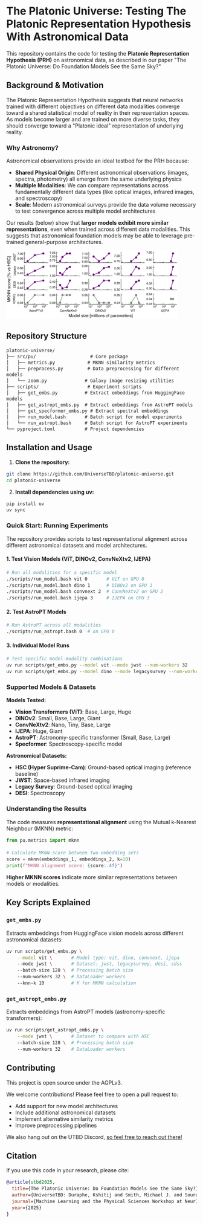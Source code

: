 # The Platonic Universe: Testing The Platonic Representation Hypothesis With Astronomical Data

This repository contains the code for testing the **Platonic Representation Hypothesis (PRH)** on astronomical data, as described in our paper "The Platonic Universe: Do Foundation Models See the Same Sky?"

## Background & Motivation

The Platonic Representation Hypothesis suggests that neural networks trained with different objectives on different data modalities converge toward a shared statistical model of reality in their representation spaces. As models become larger and are trained on more diverse tasks, they should converge toward a "Platonic ideal" representation of underlying reality.

### Why Astronomy?

Astronomical observations provide an ideal testbed for the PRH because:
- **Shared Physical Origin**: Different astronomical observations (images, spectra, photometry) all emerge from the same underlying physics
- **Multiple Modalities**: We can compare representations across fundamentally different data types (like optical images, infrared images, and spectroscopy)
- **Scale**: Modern astronomical surveys provide the data volume necessary to test convergence across multiple model architectures

Our results (below) show that **larger models exhibit more similar representations**, even when trained across different data modalities. This suggests that astronomical foundation models may be able to leverage pre-trained general-purpose architectures.

<img src="https://github.com/UniverseTBD/platonic-universe/blob/main/figs/mknn.png" width=90%/>

## Repository Structure

```
platonic-universe/
├── src/pu/                    # Core package
│   ├── metrics.py            # MKNN similarity metrics
│   ├── preprocess.py         # Data preprocessing for different models
│   └── zoom.py              # Galaxy image resizing utilities
├── scripts/                  # Experiment scripts
│   ├── get_embs.py          # Extract embeddings from HuggingFace models
│   ├── get_astropt_embs.py  # Extract embeddings from AstroPT models
│   ├── get_specformer_embs.py # Extract spectral embeddings
│   ├── run_model.bash       # Batch script for model experiments
│   └── run_astropt.bash     # Batch script for AstroPT experiments
└── pyproject.toml           # Project dependencies
```

## Installation and Usage

1. **Clone the repository:**
```bash
git clone https://github.com/UniverseTBD/platonic-universe.git
cd platonic-universe
```

2. **Install dependencies using uv:**
```bash
pip install uv
uv sync
```

### Quick Start: Running Experiments

The repository provides scripts to test representational alignment across different astronomical datasets and model architectures.

#### 1. Test Vision Models (ViT, DINOv2, ConvNeXtv2, IJEPA)

```bash
# Run all modalities for a specific model
./scripts/run_model.bash vit 0       # ViT on GPU 0
./scripts/run_model.bash dino 1      # DINOv2 on GPU 1
./scripts/run_model.bash convnext 2  # ConvNeXtv2 on GPU 2
./scripts/run_model.bash ijepa 3     # IJEPA on GPU 3
```

#### 2. Test AstroPT Models

```bash
# Run AstroPT across all modalities
./scripts/run_astropt.bash 0  # on GPU 0
```

#### 3. Individual Model Runs

```bash
# Test specific model-modality combinations
uv run scripts/get_embs.py --model vit --mode jwst --num-workers 32
uv run scripts/get_embs.py --model dino --mode legacysurvey --num-workers 32
```

### Supported Models & Datasets

**Models Tested:**
- **Vision Transformers (ViT)**: Base, Large, Huge
- **DINOv2**: Small, Base, Large, Giant
- **ConvNeXtv2**: Nano, Tiny, Base, Large
- **IJEPA**: Huge, Giant
- **AstroPT**: Astronomy-specific transformer (Small, Base, Large)
- **Specformer**: Spectroscopy-specific model

**Astronomical Datasets:**
- **HSC (Hyper Suprime-Cam)**: Ground-based optical imaging (reference baseline)
- **JWST**: Space-based infrared imaging
- **Legacy Survey**: Ground-based optical imaging
- **DESI**: Spectroscopy

### Understanding the Results

The code measures **representational alignment** using the Mutual k-Nearest Neighbour (MKNN) metric:

```python
from pu.metrics import mknn

# Calculate MKNN score between two embedding sets
score = mknn(embeddings_1, embeddings_2, k=10)
print(f"MKNN alignment score: {score:.4f}")
```

**Higher MKNN scores** indicate more similar representations between models or modalities.

## Key Scripts Explained

### `get_embs.py`
Extracts embeddings from HuggingFace vision models across different astronomical datasets:

```bash
uv run scripts/get_embs.py \
    --model vit \       # Model type: vit, dino, convnext, ijepa
    --mode jwst \       # Dataset: jwst, legacysurvey, desi, sdss
    --batch-size 128 \  # Processing batch size
    --num-workers 32 \  # DataLoader workers
    --knn-k 10          # K for MKNN calculation
```

### `get_astropt_embs.py`
Extracts embeddings from AstroPT models (astronomy-specific transformers):

```bash
uv run scripts/get_astropt_embs.py \
    --mode jwst \       # Dataset to compare with HSC
    --batch-size 128 \  # Processing batch size
    --num-workers 32    # DataLoader workers
```

## Contributing

This project is open source under the AGPLv3.

We welcome contributions! Please feel free to open a pull request to:
- Add support for new model architectures
- Include additional astronomical datasets
- Implement alternative similarity metrics
- Improve preprocessing pipelines

We also hang out on the UTBD Discord, [so feel free to reach out there!](https://discord.gg/VQvUSWxnu9)

## Citation

If you use this code in your research, please cite:

```bibtex
@article{utbd2025,
  title={The Platonic Universe: Do Foundation Models See the Same Sky?},
  author={UniverseTBD: Duraphe, Kshitij and Smith, Michael J. and Sourav, Shashwat and Wu, John F.},
  journal={Machine Learning and the Physical Sciences Workshop at NeurIPS},
  year={2025}
}
```
